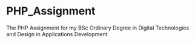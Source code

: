 PHP_Assignment
==============

The PHP Assignment for my BSc Ordinary Degree in Digital Technologies and Design in Applications Development
